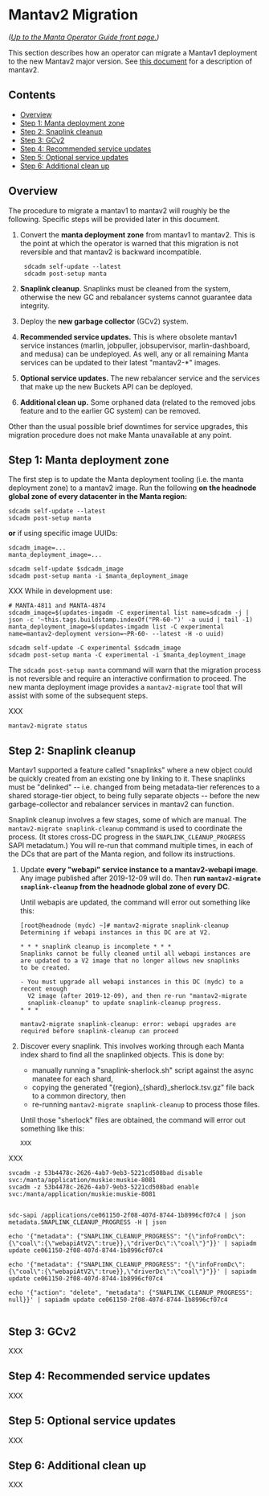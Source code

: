 # Mantav2 Migration

*([Up to the Manta Operator Guide front page.](./))*

This section describes how an operator can migrate a Mantav1 deployment to
the new Mantav2 major version. See [this document](../mantav2.md) for a
description of mantav2.

## Contents

<!-- START doctoc generated TOC please keep comment here to allow auto update -->
<!-- DON'T EDIT THIS SECTION, INSTEAD RE-RUN doctoc TO UPDATE -->


- [Overview](#overview)
- [Step 1: Manta deployment zone](#step-1-manta-deployment-zone)
- [Step 2: Snaplink cleanup](#step-2-snaplink-cleanup)
- [Step 3: GCv2](#step-3-gcv2)
- [Step 4: Recommended service updates](#step-4-recommended-service-updates)
- [Step 5: Optional service updates](#step-5-optional-service-updates)
- [Step 6: Additional clean up](#step-6-additional-clean-up)

<!-- END doctoc generated TOC please keep comment here to allow auto update -->

## Overview

The procedure to migrate a mantav1 to mantav2 will roughly be the following.
Specific steps will be provided later in this document.

1. Convert the **manta deployment zone** from mantav1 to mantav2. This is the
   point at which the operator is warned that this migration is not reversible
   and that mantav2 is backward incompatible.

        sdcadm self-update --latest
        sdcadm post-setup manta

2. **Snaplink cleanup**. Snaplinks must be cleaned from the system, otherwise
   the new GC and rebalancer systems cannot guarantee data integrity.

3. Deploy the **new garbage collector** (GCv2) system.

4. **Recommended service updates.** This is where obsolete mantav1 service
   instances (marlin, jobpuller, jobsupervisor, marlin-dashboard, and medusa)
   can be undeployed. As well, any or all remaining Manta services can be
   updated to their latest "mantav2-\*" images.

5. **Optional service updates.** The new rebalancer service and the services
   that make up the new Buckets API can be deployed.

6. **Additional clean up.** Some orphaned data (related to the removed jobs
   feature and to the earlier GC system) can be removed.

Other than the usual possible brief downtimes for service upgrades, this
migration procedure does not make Manta unavailable at any point.


## Step 1: Manta deployment zone

The first step is to update the Manta deployment tooling (i.e. the manta
deployment zone) to a mantav2 image. Run the following **on the headnode global
zone of every datacenter in the Manta region:**

```
sdcadm self-update --latest
sdcadm post-setup manta
```

**or** if using specific image UUIDs:

```
sdcadm_image=...
manta_deployment_image=...

sdcadm self-update $sdcadm_image
sdcadm post-setup manta -i $manta_deployment_image
```

XXX While in development use:

```
# MANTA-4811 and MANTA-4874
sdcadm_image=$(updates-imgadm -C experimental list name=sdcadm -j | json -c '~this.tags.buildstamp.indexOf("PR-60-")' -a uuid | tail -1)
manta_deployment_image=$(updates-imgadm list -C experimental name=mantav2-deployment version=~PR-60- --latest -H -o uuid)

sdcadm self-update -C experimental $sdcadm_image
sdcadm post-setup manta -C experimental -i $manta_deployment_image
```


The `sdcadm post-setup manta` command will warn that the migration process is
not reversible and require an interactive confirmation to proceed. The new manta
deployment image provides a `mantav2-migrate` tool that will assist with some of
the subsequent steps.

XXX
```
mantav2-migrate status
```


<a name="snaplink-cleanup" />

## Step 2: Snaplink cleanup

Mantav1 supported a feature called "snaplinks" where a new object could be
quickly created from an existing one by linking to it. These snaplinks must be
"delinked" -- i.e. changed from being metadata-tier references to a shared
storage-tier object, to being fully separate objects -- before the new
garbage-collector and rebalancer services in mantav2 can function.

Snaplink cleanup involves a few stages, some of which are manual. The
`mantav2-migrate snaplink-cleanup` command is used to coordinate the process.
(It stores cross-DC progress in the `SNAPLINK_CLEANUP_PROGRESS` SAPI metadatum.)
You will re-run that command multiple times, in each of the DCs that are part
of the Manta region, and follow its instructions.

1. Update **every "webapi" service instance to a mantav2-webapi image**. Any
   image published after 2019-12-09 will do. Then **run `mantav2-migrate
   snaplink-cleanup` from the headnode global zone of every DC**.

   Until webapis are updated, the command will error out something like this:

    ```
    [root@headnode (mydc) ~]# mantav2-migrate snaplink-cleanup
    Determining if webapi instances in this DC are at V2.

    * * * snaplink cleanup is incomplete * * *
    Snaplinks cannot be fully cleaned until all webapi instances are
    are updated to a V2 image that no longer allows new snaplinks
    to be created.

    - You must upgrade all webapi instances in this DC (mydc) to a recent enough
      V2 image (after 2019-12-09), and then re-run "mantav2-migrate
      snaplink-cleanup" to update snaplink-cleanup progress.
    * * *

    mantav2-migrate snaplink-cleanup: error: webapi upgrades are required before snaplink-cleanup can proceed
    ```

<a name="snaplink-discovery"/>

2. Discover every snaplink. This involves working through each Manta index
   shard to find all the snaplinked objects. This is done by:

    - manually running a "snaplink-sherlock.sh" script against the async manatee
      for each shard,
    - copying the generated "{region}_{shard}_sherlock.tsv.gz" file back to a
      common directory, then
    - re-running `mantav2-migrate snaplink-cleanup` to process those files.

   Until those "sherlock" files are obtained, the command will error out
   something like this:

    ```
    XXX
    ```




XXX
```
svcadm -z 53b4478c-2626-4ab7-9eb3-5221cd508bad disable svc:/manta/application/muskie:muskie-8081
svcadm -z 53b4478c-2626-4ab7-9eb3-5221cd508bad enable svc:/manta/application/muskie:muskie-8081


sdc-sapi /applications/ce061150-2f08-407d-8744-1b8996cf07c4 | json metadata.SNAPLINK_CLEANUP_PROGRESS -H | json

echo '{"metadata": {"SNAPLINK_CLEANUP_PROGRESS": "{\"infoFromDc\":{\"coal\":{\"webapiAtV2\":true}},\"driverDc\":\"coal\"}"}}' | sapiadm update ce061150-2f08-407d-8744-1b8996cf07c4

echo '{"metadata": {"SNAPLINK_CLEANUP_PROGRESS": "{\"infoFromDc\":{\"coal\":{\"webapiAtV2\":true}},\"driverDc\":\"coal\"}"}}' | sapiadm update ce061150-2f08-407d-8744-1b8996cf07c4

echo '{"action": "delete", "metadata": {"SNAPLINK_CLEANUP_PROGRESS": null}}' | sapiadm update ce061150-2f08-407d-8744-1b8996cf07c4


```

## Step 3: GCv2

XXX

## Step 4: Recommended service updates

XXX

## Step 5: Optional service updates

XXX

## Step 6: Additional clean up

XXX
